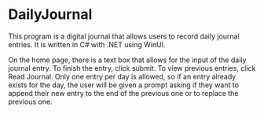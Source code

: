 # DailyJournal
This program is a digital journal that allows users to record daily journal entries. It is written in C# with .NET using WinUI.

On the home page, there is a text box that allows for the input of the daily journal entry. To finish the entry, click submit.
To view previous entries, click Read Journal. Only one entry per day is allowed, so if an entry already exists for the day,
the user will be given a prompt asking if they want to append their new entry to the end of the previous one or to replace the previous one. 

